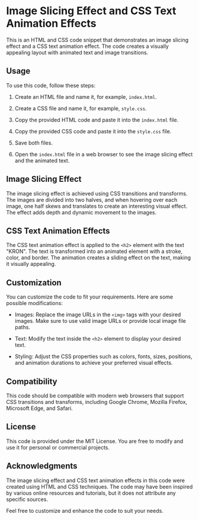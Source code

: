 # Image Slicing Effect and CSS Text Animation Effects

This is an HTML and CSS code snippet that demonstrates an image slicing effect and a CSS text animation effect. The code creates a visually appealing layout with animated text and image transitions.

## Usage

To use this code, follow these steps:

1. Create an HTML file and name it, for example, `index.html`.

2. Create a CSS file and name it, for example, `style.css`.

3. Copy the provided HTML code and paste it into the `index.html` file.

4. Copy the provided CSS code and paste it into the `style.css` file.

5. Save both files.

6. Open the `index.html` file in a web browser to see the image slicing effect and the animated text.

## Image Slicing Effect

The image slicing effect is achieved using CSS transitions and transforms. The images are divided into two halves, and when hovering over each image, one half skews and translates to create an interesting visual effect. The effect adds depth and dynamic movement to the images.

## CSS Text Animation Effects

The CSS text animation effect is applied to the `<h2>` element with the text "KRON". The text is transformed into an animated element with a stroke, color, and border. The animation creates a sliding effect on the text, making it visually appealing.

## Customization

You can customize the code to fit your requirements. Here are some possible modifications:

- Images: Replace the image URLs in the `<img>` tags with your desired images. Make sure to use valid image URLs or provide local image file paths.

- Text: Modify the text inside the `<h2>` element to display your desired text.

- Styling: Adjust the CSS properties such as colors, fonts, sizes, positions, and animation durations to achieve your preferred visual effects.

## Compatibility

This code should be compatible with modern web browsers that support CSS transitions and transforms, including Google Chrome, Mozilla Firefox, Microsoft Edge, and Safari.

## License

This code is provided under the MIT License. You are free to modify and use it for personal or commercial projects.

## Acknowledgments

The image slicing effect and CSS text animation effects in this code were created using HTML and CSS techniques. The code may have been inspired by various online resources and tutorials, but it does not attribute any specific sources.

Feel free to customize and enhance the code to suit your needs.
